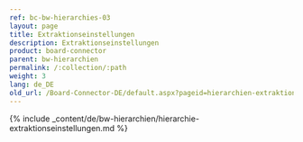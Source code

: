 ```yaml
---
ref: bc-bw-hierarchies-03
layout: page
title: Extraktionseinstellungen
description: Extraktionseinstellungen
product: board-connector
parent: bw-hierarchien
permalink: /:collection/:path
weight: 3
lang: de_DE
old_url: /Board-Connector-DE/default.aspx?pageid=hierarchien-extraktionseinstellungen
---
```

{% include _content/de/bw-hierarchien/hierarchie-extraktionseinstellungen.md %}
